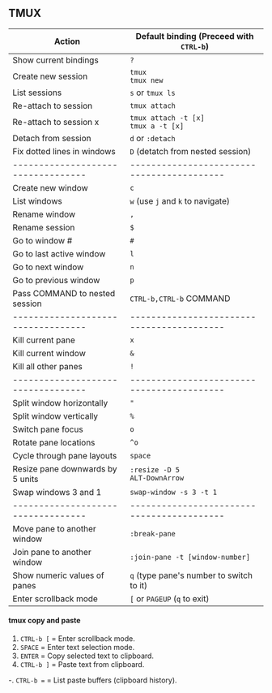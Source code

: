 
## TMUX

| Action                           | Default binding (Preceed with `CTRL-b`)  |
|----------------------------------|------------------------------------------|
| Show current bindings            | `?`                                      |
| Create new session               | `tmux`<br>`tmux new`                     |
| List sessions                    | `s` or `tmux ls`                         |
| Re-attach to session             | `tmux attach`                            |
| Re-attach to session x           | `tmux attach -t [x]`<br>`tmux a -t [x]`  |
| Detach from session              | `d` or `:detach`                         |
| Fix dotted lines in windows      | `D` (detatch from nested session)        |
|----------------------------------|------------------------------------------|
| Create new window                | `c`                                      |
| List windows                     | `w` (use `j` and `k` to navigate)        |
| Rename window                    | `,`                                      |
| Rename session                   | `$`                                      |
| Go to window #                   | `#`                                      |
| Go to last active window         | `l`                                      |
| Go to next window                | `n`                                      |
| Go to previous window            | `p`                                      |
| Pass COMMAND to nested session   | `CTRL-b,CTRL-b` COMMAND                  |
|----------------------------------|------------------------------------------|
| Kill current pane                | `x`                                      |
| Kill current window              | `&`                                      |
| Kill all other panes             | `!`                                      |
|----------------------------------|------------------------------------------|
| Split window horizontally        | `"`                                      |
| Split window vertically          | `%`                                      |
| Switch pane focus                | `o`                                      |
| Rotate pane locations            | `^o`                                     |
| Cycle through pane layouts       | `space`                                  |
| Resize pane downwards by 5 units | `:resize -D 5`<br>`ALT-DownArrow`        |
| Swap windows 3 and 1             | `swap-window -s 3 -t 1`                  |
|----------------------------------|------------------------------------------|
| Move pane to another window      | `:break-pane`                            |
| Join pane to another window      | `:join-pane -t [window-number]`          |
| Show numeric values of panes     | `q` (type pane's number to switch to it) |
| Enter scrollback mode            | `[` or `PAGEUP` (`q` to exit)            |

#### tmux copy and paste

1. `CTRL-b [` = Enter scrollback mode.<br>
1. `SPACE`    = Enter text selection mode.<br>
1. `ENTER`    = Copy selected text to clipboard.<br>
1. `CTRL-b ]` = Paste text from clipboard.<br>

-. `CTRL-b =` = List paste buffers (clipboard history).<br>
